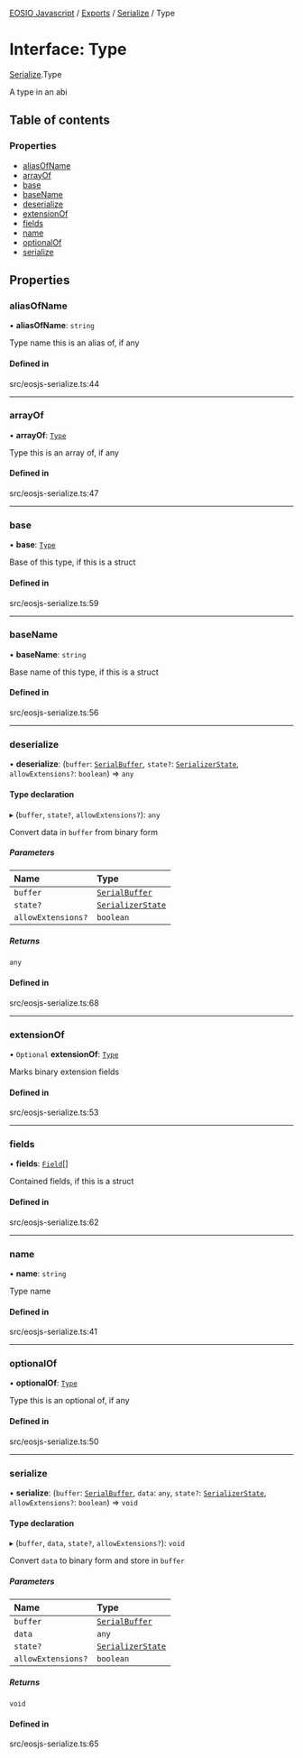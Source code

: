 [EOSIO Javascript](../index.md) / [Exports](../index.md) / [Serialize](../modules/Serialize.md) / Type

# Interface: Type

[Serialize](../modules/Serialize.md).Type

A type in an abi

## Table of contents

### Properties

- [aliasOfName](Serialize.Type.md#aliasofname)
- [arrayOf](Serialize.Type.md#arrayof)
- [base](Serialize.Type.md#base)
- [baseName](Serialize.Type.md#basename)
- [deserialize](Serialize.Type.md#deserialize)
- [extensionOf](Serialize.Type.md#extensionof)
- [fields](Serialize.Type.md#fields)
- [name](Serialize.Type.md#name)
- [optionalOf](Serialize.Type.md#optionalof)
- [serialize](Serialize.Type.md#serialize)

## Properties

### aliasOfName

• **aliasOfName**: `string`

Type name this is an alias of, if any

#### Defined in

src/eosjs-serialize.ts:44

___

### arrayOf

• **arrayOf**: [`Type`](Serialize.Type.md)

Type this is an array of, if any

#### Defined in

src/eosjs-serialize.ts:47

___

### base

• **base**: [`Type`](Serialize.Type.md)

Base of this type, if this is a struct

#### Defined in

src/eosjs-serialize.ts:59

___

### baseName

• **baseName**: `string`

Base name of this type, if this is a struct

#### Defined in

src/eosjs-serialize.ts:56

___

### deserialize

• **deserialize**: (`buffer`: [`SerialBuffer`](../classes/Serialize.SerialBuffer.md), `state?`: [`SerializerState`](../classes/Serialize.SerializerState.md), `allowExtensions?`: `boolean`) => `any`

#### Type declaration

▸ (`buffer`, `state?`, `allowExtensions?`): `any`

Convert data in `buffer` from binary form

##### Parameters

| Name | Type |
| :------ | :------ |
| `buffer` | [`SerialBuffer`](../classes/Serialize.SerialBuffer.md) |
| `state?` | [`SerializerState`](../classes/Serialize.SerializerState.md) |
| `allowExtensions?` | `boolean` |

##### Returns

`any`

#### Defined in

src/eosjs-serialize.ts:68

___

### extensionOf

• `Optional` **extensionOf**: [`Type`](Serialize.Type.md)

Marks binary extension fields

#### Defined in

src/eosjs-serialize.ts:53

___

### fields

• **fields**: [`Field`](Serialize.Field.md)[]

Contained fields, if this is a struct

#### Defined in

src/eosjs-serialize.ts:62

___

### name

• **name**: `string`

Type name

#### Defined in

src/eosjs-serialize.ts:41

___

### optionalOf

• **optionalOf**: [`Type`](Serialize.Type.md)

Type this is an optional of, if any

#### Defined in

src/eosjs-serialize.ts:50

___

### serialize

• **serialize**: (`buffer`: [`SerialBuffer`](../classes/Serialize.SerialBuffer.md), `data`: `any`, `state?`: [`SerializerState`](../classes/Serialize.SerializerState.md), `allowExtensions?`: `boolean`) => `void`

#### Type declaration

▸ (`buffer`, `data`, `state?`, `allowExtensions?`): `void`

Convert `data` to binary form and store in `buffer`

##### Parameters

| Name | Type |
| :------ | :------ |
| `buffer` | [`SerialBuffer`](../classes/Serialize.SerialBuffer.md) |
| `data` | `any` |
| `state?` | [`SerializerState`](../classes/Serialize.SerializerState.md) |
| `allowExtensions?` | `boolean` |

##### Returns

`void`

#### Defined in

src/eosjs-serialize.ts:65
